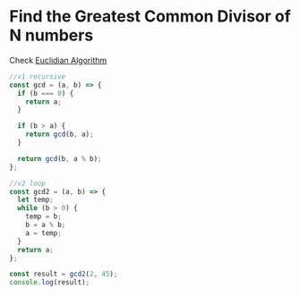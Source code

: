 # Find the Greatest Common Divisor of N numbers

Check [Euclidian Algorithm](https://www.youtube.com/watch?v=JUzYl1TYMcU)

```js
//v1 recursive
const gcd = (a, b) => {
  if (b === 0) {
    return a;
  }

  if (b > a) {
    return gcd(b, a);
  }

  return gcd(b, a % b);
};

//v2 loop
const gcd2 = (a, b) => {
  let temp;
  while (b > 0) {
    temp = b;
    b = a % b;
    a = temp;
  }
  return a;
};

const result = gcd2(2, 45);
console.log(result);


```



